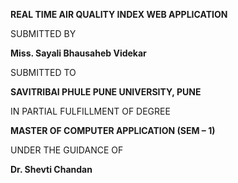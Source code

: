 
**REAL TIME AIR QUALITY INDEX WEB APPLICATION**

SUBMITTED BY

**Miss. Sayali Bhausaheb Videkar**

SUBMITTED TO

**SAVITRIBAI PHULE PUNE UNIVERSITY, PUNE**

IN PARTIAL FULFILLMENT OF DEGREE

**MASTER OF COMPUTER APPLICATION (SEM – 1)**

UNDER THE GUIDANCE OF

**Dr. Shevti Chandan**
